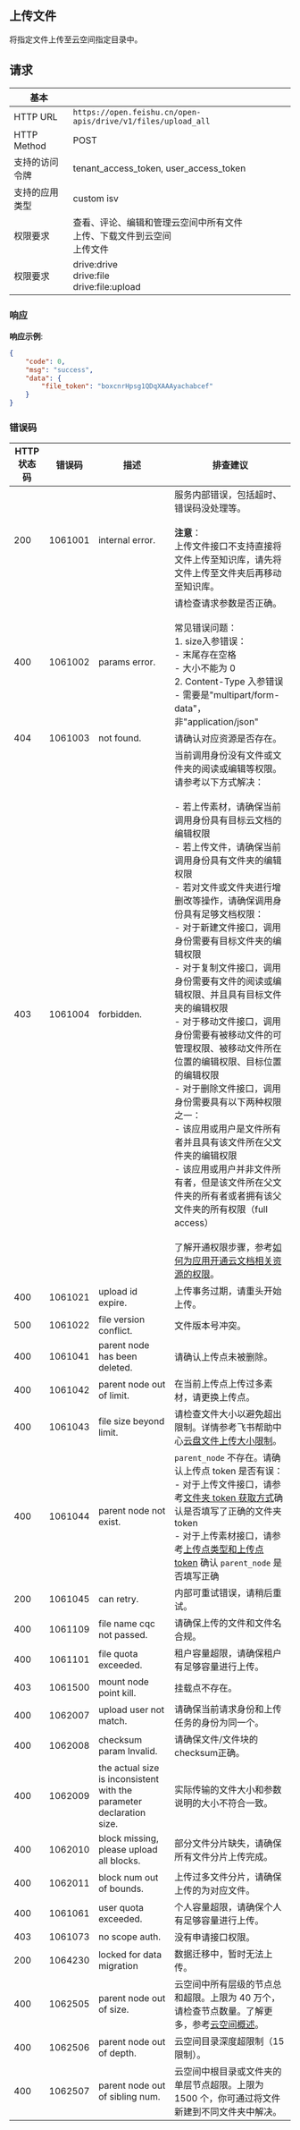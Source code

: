 ## 上传文件

将指定文件上传至云空间指定目录中。

## 请求

| 基本 | |
| --- | --- |
| HTTP URL | `https://open.feishu.cn/open-apis/drive/v1/files/upload_all` |
| HTTP Method | POST |
| 支持的访问令牌 | tenant_access_token, user_access_token |
| 支持的应用类型 | custom  isv |
| 权限要求 | 查看、评论、编辑和管理云空间中所有文件 <br> 上传、下载文件到云空间 <br> 上传文件 |
| 权限要求 | drive:drive <br> drive:file <br> drive:file:upload |

### 响应

**响应示例**:

```json
{
    "code": 0,
    "msg": "success",
    "data": {
        "file_token": "boxcnrHpsg1QDqXAAAyachabcef"
    }
}
```

### 错误码

| HTTP状态码 | 错误码 | 描述 | 排查建议 |
| ---------- | ------ | ---- | -------- |
| 200 | 1061001 | internal error. | 服务内部错误，包括超时、错误码没处理等。<br><br>**注意**：<br>上传文件接口不支持直接将文件上传至知识库，请先将文件上传至文件夹后再移动至知识库。 |
| 400 | 1061002 | params error. | 请检查请求参数是否正确。</br><br>常见错误问题：<br>1. size入参错误：<br>    - 末尾存在空格<br>    - 大小不能为 0<br>2. Content-Type 入参错误<br>    - 需要是"multipart/form-data"，非"application/json" |
| 404 | 1061003 | not found. | 请确认对应资源是否存在。 |
| 403 | 1061004 | forbidden. | 当前调用身份没有文件或文件夹的阅读或编辑等权限。请参考以下方式解决：<br><br>- 若上传素材，请确保当前调用身份具有目标云文档的编辑权限<br>- 若上传文件，请确保当前调用身份具有文件夹的编辑权限<br>- 若对文件或文件夹进行增删改等操作，请确保调用身份具有足够文档权限：<br>    - 对于新建文件接口，调用身份需要有目标文件夹的编辑权限<br>    - 对于复制文件接口，调用身份需要有文件的阅读或编辑权限、并且具有目标文件夹的编辑权限<br>    - 对于移动文件接口，调用身份需要有被移动文件的可管理权限、被移动文件所在位置的编辑权限、目标位置的编辑权限<br>    - 对于删除文件接口，调用身份需要具有以下两种权限之一：<br>        - 该应用或用户是文件所有者并且具有该文件所在父文件夹的编辑权限<br>        - 该应用或用户并非文件所有者，但是该文件所在父文件夹的所有者或者拥有该父文件夹的所有权限（full access）<br><br>了解开通权限步骤，参考[如何为应用开通云文档相关资源的权限](/ssl:ttdoc/uAjLw4CM/ugTN1YjL4UTN24CO1UjN/trouble-shooting/how-to-add-permissions-to-app)。 |
| 400 | 1061021 | upload id expire. | 上传事务过期，请重头开始上传。 |
| 500 | 1061022 | file version conflict. | 文件版本号冲突。 |
| 400 | 1061041 | parent node has been deleted. | 请确认上传点未被删除。 |
| 400 | 1061042 | parent node out of limit. | 在当前上传点上传过多素材，请更换上传点。 |
| 400 | 1061043 | file size beyond limit. | 请检查文件大小以避免超出限制。详情参考飞书帮助中心[云盘文件上传大小限制](https://www.feishu.cn/hc/zh-CN/articles/360049067549)。 |
| 400 | 1061044 | parent node not exist. | `parent_node` 不存在。请确认上传点 token 是否有误：<br>- 对于上传文件接口，请参考[文件夹 token 获取方式](/ssl:ttdoc/ukTMukTMukTM/ugTNzUjL4UzM14CO1MTN/folder-overview#-717d325)确认是否填写了正确的文件夹 token<br>- 对于上传素材接口，请参考[上传点类型和上传点 token](/ssl:ttdoc/uAjLw4CM/ukTMukTMukTM/reference/drive-v1/media/introduction#cc82be3c) 确认 `parent_node` 是否填写正确 |
| 200 | 1061045 | can retry. | 内部可重试错误，请稍后重试。 |
| 400 | 1061109 | file name cqc not passed. | 请确保上传的文件和文件名合规。 |
| 400 | 1061101 | file quota exceeded. | 租户容量超限，请确保租户有足够容量进行上传。 |
| 403 | 1061500 | mount node point kill. | 挂载点不存在。 |
| 400 | 1062007 | upload user not match. | 请确保当前请求身份和上传任务的身份为同一个。 |
| 400 | 1062008 | checksum param Invalid. | 请确保文件/文件块的checksum正确。 |
| 400 | 1062009 | the actual size is inconsistent with the parameter declaration size. | 实际传输的文件大小和参数说明的大小不符合一致。 |
| 400 | 1062010 | block missing, please upload all blocks. | 部分文件分片缺失，请确保所有文件分片上传完成。 |
| 400 | 1062011 | block num out of bounds. | 上传过多文件分片，请确保上传的为对应文件。 |
| 400 | 1061061 | user quota exceeded. | 个人容量超限，请确保个人有足够容量进行上传。 |
| 403 | 1061073 | no scope auth. | 没有申请接口权限。 |
| 200 | 1064230 | locked for data migration | 数据迁移中，暂时无法上传。 |
| 400 | 1062505 | parent node out of size. | 云空间中所有层级的节点总和超限。上限为 40 万个，请检查节点数量。了解更多，参考[云空间概述](/ssl:ttdoc/ukTMukTMukTM/uUDN04SN0QjL1QDN/files/guide/introduction)。 |
| 400 | 1062506 | parent node out of depth. | 云空间目录深度超限制（15限制）。 |
| 400 | 1062507 | parent node out of sibling num. | 云空间中根目录或文件夹的单层节点超限。上限为 1500 个，你可通过将文件新建到不同文件夹中解决。 |

